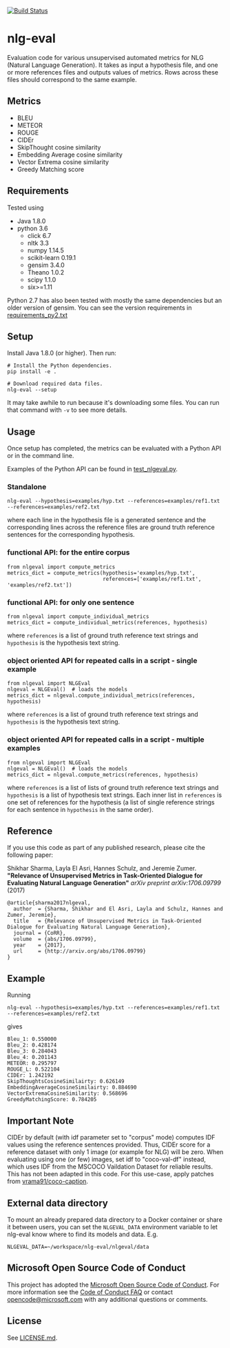 [![Build Status](https://travis-ci.org/Maluuba/nlg-eval.svg?branch=master)](https://travis-ci.org/Maluuba/nlg-eval)

# nlg-eval
Evaluation code for various unsupervised automated metrics for NLG (Natural Language Generation).
It takes as input a hypothesis file, and one or more references files and outputs values of metrics.
Rows across these files should correspond to the same example.

## Metrics ##
- BLEU
- METEOR
- ROUGE
- CIDEr
- SkipThought cosine similarity
- Embedding Average cosine similarity
- Vector Extrema cosine similarity
- Greedy Matching score

## Requirements ##
Tested using
- Java 1.8.0
- python 3.6
  - click 6.7
  - nltk 3.3
  - numpy 1.14.5
  - scikit-learn 0.19.1
  - gensim 3.4.0
  - Theano 1.0.2
  - scipy 1.1.0
  - six>=1.11

Python 2.7 has also been tested with mostly the same dependencies but an older version of gensim. You can see the version requirements in [requirements_py2.txt](requirements_py2.txt)

## Setup ##

Install Java 1.8.0 (or higher).
Then run:
    
    # Install the Python dependencies.
    pip install -e .

    # Download required data files.
    nlg-eval --setup

It may take awhile to run because it's downloading some files. You can run that command with `-v` to see more details.

## Usage ##
Once setup has completed, the metrics can be evaluated with a Python API or in the command line.

Examples of the Python API can be found in [test_nlgeval.py](nlgeval/tests/test_nlgeval.py).

### Standalone ###

    nlg-eval --hypothesis=examples/hyp.txt --references=examples/ref1.txt --references=examples/ref2.txt

where each line in the hypothesis file is a generated sentence and the corresponding
lines across the reference files are ground truth reference sentences for the
corresponding hypothesis.

### functional API: for the entire corpus ###

    from nlgeval import compute_metrics
    metrics_dict = compute_metrics(hypothesis='examples/hyp.txt',
                                   references=['examples/ref1.txt', 'examples/ref2.txt'])

### functional API: for only one sentence ###

    from nlgeval import compute_individual_metrics
    metrics_dict = compute_individual_metrics(references, hypothesis)

where `references` is a list of ground truth reference text strings and
`hypothesis` is the hypothesis text string.

### object oriented API for repeated calls in a script - single example ###

    from nlgeval import NLGEval
    nlgeval = NLGEval()  # loads the models
    metrics_dict = nlgeval.compute_individual_metrics(references, hypothesis)

where `references` is a list of ground truth reference text strings and
`hypothesis` is the hypothesis text string.

### object oriented API for repeated calls in a script - multiple examples ###

    from nlgeval import NLGEval
    nlgeval = NLGEval()  # loads the models
    metrics_dict = nlgeval.compute_metrics(references, hypothesis)

where `references` is a list of lists of ground truth reference text strings and
`hypothesis` is a list of hypothesis text strings. Each inner list in `references`
is one set of references for the hypothesis (a list of single reference strings for
each sentence in `hypothesis` in the same order).

## Reference ##
If you use this code as part of any published research, please cite the following paper:

Shikhar Sharma, Layla El Asri, Hannes Schulz, and Jeremie Zumer.
**"Relevance of Unsupervised Metrics in Task-Oriented Dialogue for Evaluating Natural Language Generation"**
*arXiv preprint arXiv:1706.09799* (2017)

    @article{sharma2017nlgeval,
      author  = {Sharma, Shikhar and El Asri, Layla and Schulz, Hannes and Zumer, Jeremie},
      title   = {Relevance of Unsupervised Metrics in Task-Oriented Dialogue for Evaluating Natural Language Generation},
      journal = {CoRR},
      volume  = {abs/1706.09799},
      year    = {2017},
      url     = {http://arxiv.org/abs/1706.09799}
    }

## Example ##
Running

    nlg-eval --hypothesis=examples/hyp.txt --references=examples/ref1.txt --references=examples/ref2.txt

gives

    Bleu_1: 0.550000
    Bleu_2: 0.428174
    Bleu_3: 0.284043
    Bleu_4: 0.201143
    METEOR: 0.295797
    ROUGE_L: 0.522104
    CIDEr: 1.242192
    SkipThoughtsCosineSimilairty: 0.626149
    EmbeddingAverageCosineSimilairty: 0.884690
    VectorExtremaCosineSimilarity: 0.568696
    GreedyMatchingScore: 0.784205

## Important Note ##
CIDEr by default (with idf parameter set to "corpus" mode) computes IDF values using the reference sentences provided. Thus,
CIDEr score for a reference dataset with only 1 image (or example for NLG) will be zero. When evaluating using one (or few)
images, set idf to "coco-val-df" instead, which uses IDF from the MSCOCO Vaildation Dataset for reliable results. This has
not been adapted in this code. For this use-case, apply patches from
[vrama91/coco-caption](https://github.com/vrama91/coco-caption).


## External data directory

To mount an already prepared data directory to a Docker container or share it between
users, you can set the `NLGEVAL_DATA` environment variable to let nlg-eval know
where to find its models and data.  E.g.

    NLGEVAL_DATA=~/workspace/nlg-eval/nlgeval/data

## Microsoft Open Source Code of Conduct ##
This project has adopted the [Microsoft Open Source Code of
Conduct](https://opensource.microsoft.com/codeofconduct/).
For more information see the [Code of Conduct
FAQ](https://opensource.microsoft.com/codeofconduct/faq/) or
contact [opencode@microsoft.com](mailto:opencode@microsoft.com)
with any additional questions or comments.

## License ##
See [LICENSE.md](LICENSE.md).
